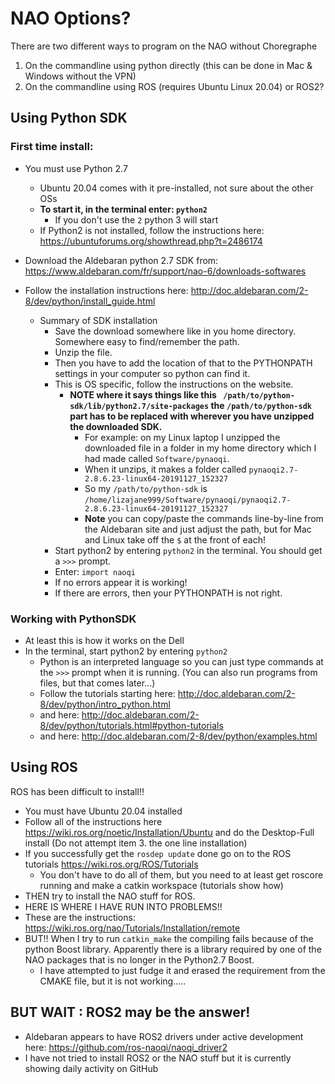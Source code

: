 # NAO Options?

There are two different ways to program on the NAO without Choregraphe
  1. On the commandline using python directly (this can be done in Mac & Windows without the VPN)
  2. On the commandline using ROS (requires Ubuntu Linux 20.04) or ROS2?

## Using Python SDK
  ### First time install:
  - You must use Python 2.7
      - Ubuntu 20.04 comes with it pre-installed, not sure about the other OSs
      - **To start it, in the terminal enter: `python2`**
         - If you don't use the `2` python 3 will start
     - If Python2 is not installed, follow the instructions here: https://ubuntuforums.org/showthread.php?t=2486174
   
-   Download the Aldebaran python 2.7 SDK from: https://www.aldebaran.com/fr/support/nao-6/downloads-softwares
-   Follow the installation instructions here: http://doc.aldebaran.com/2-8/dev/python/install_guide.html
    - Summary of SDK installation
      - Save the download somewhere like in you home directory. Somewhere easy to find/remember the path.
      - Unzip the file.
      - Then you have to add the location of that to the PYTHONPATH settings in your computer so python can find it.
      - This is OS specific, follow the instructions on the website.
        - **NOTE where it says things like this ` /path/to/python-sdk/lib/python2.7/site-packages` the `/path/to/python-sdk` part has to be replaced with wherever you have unzipped the downloaded SDK.**
          - For example: on my Linux laptop I unzipped the downloaded file in a folder in my home directory which I had made called `Software/pynaoqi`.
          - When it unzips, it makes a folder called `pynaoqi2.7-2.8.6.23-linux64-20191127_152327`
          - So my `/path/to/python-sdk` is `/home/lizajane999/Software/pynaoqi/pynaoqi2.7-2.8.6.23-linux64-20191127_152327`
          - **Note** you can copy/paste the commands line-by-line from the Aldebaran site and just adjust the path, but for Mac and Linux take off the `$` at the front of each!
      - Start python2 by entering `python2` in the terminal. You should get a `>>>` prompt.
      - Enter: `import naoqi`
      - If no errors appear it is working!
      - If there are errors, then your PYTHONPATH is not right.

  ### Working with PythonSDK
  * At least this is how it works on the Dell
  * In the terminal, start python2 by entering `python2`
      - Python is an interpreted language so you can just type commands at the `>>>` prompt when it is running. (You can also run programs from files, but
      that comes later...)
    - Follow the tutorials starting here: http://doc.aldebaran.com/2-8/dev/python/intro_python.html
    - and here: http://doc.aldebaran.com/2-8/dev/python/tutorials.html#python-tutorials
    - and here: http://doc.aldebaran.com/2-8/dev/python/examples.html


   ## Using ROS
   ROS has been difficult to install!!

   - You must have Ubuntu 20.04 installed
   - Follow all of the instructions here https://wiki.ros.org/noetic/Installation/Ubuntu and do the Desktop-Full install (Do not attempt item 3. the one line installation)
   - If you successfully get the `rosdep update` done go on to the ROS tutorials https://wiki.ros.org/ROS/Tutorials
      - You don't have to do all of them, but you need to at least get roscore running and make a catkin workspace (tutorials show how)
  - THEN try to install the NAO stuff for ROS.
   - HERE IS WHERE I HAVE RUN INTO PROBLEMS!!
   - These are the instructions: https://wiki.ros.org/nao/Tutorials/Installation/remote
   - BUT!! When I try to run `catkin_make` the compiling fails because of the python Boost library. Apparently there is a library required by one of the NAO packages that is no longer in the Python2.7 Boost.
     -   I have attempted to just fudge it and erased the requirement from the CMAKE file, but it is not working.....

## BUT WAIT : ROS2 may be the answer!
- Aldebaran appears to have ROS2 drivers under active development here: https://github.com/ros-naoqi/naoqi_driver2
- I have not tried to install ROS2 or the NAO stuff but it is currently showing daily activity on GitHub
